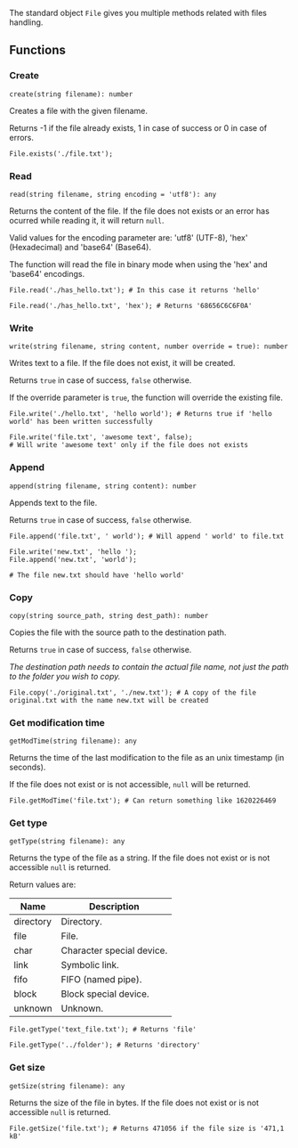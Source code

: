 The standard object `File` gives you multiple methods related with files handling.

## Functions

### Create

`create(string filename): number`

Creates a file with the given filename.

Returns -1 if the file already exists, 1 in case of success or 0 in case of errors.

```borealis
File.exists('./file.txt');
```

### Read

`read(string filename, string encoding = 'utf8'): any`

Returns the content of the file. If the file does not exists or an error has ocurred while reading it, it will return `null`.

Valid values for the encoding parameter are: 'utf8' (UTF-8), 'hex' (Hexadecimal) and 'base64' (Base64).

The function will read the file in binary mode when using the 'hex' and 'base64' encodings.

```borealis
File.read('./has_hello.txt'); # In this case it returns 'hello'
```

```borealis
File.read('./has_hello.txt', 'hex'); # Returns '68656C6C6F0A'
```

### Write

`write(string filename, string content, number override = true): number`

Writes text to a file. If the file does not exist, it will be created.

Returns `true` in case of success, `false` otherwise.

If the override parameter is `true`, the function will override the existing file.

```borealis
File.write('./hello.txt', 'hello world'); # Returns true if 'hello world' has been written successfully
```

```borealis
File.write('file.txt', 'awesome text', false);
# Will write 'awesome text' only if the file does not exists
```

### Append

`append(string filename, string content): number`

Appends text to the file.

Returns `true` in case of success, `false` otherwise.

```borealis
File.append('file.txt', ' world'); # Will append ' world' to file.txt
```

```borealis
File.write('new.txt', 'hello ');
File.append('new.txt', 'world');

# The file new.txt should have 'hello world'
```

### Copy

`copy(string source_path, string dest_path): number`

Copies the file with the source path to the destination path.

Returns `true` in case of success, `false` otherwise.

_The destination path needs to contain the actual file name, not just the path to the folder you wish to copy._

```borealis
File.copy('./original.txt', './new.txt'); # A copy of the file original.txt with the name new.txt will be created
```

### Get modification time

`getModTime(string filename): any`

Returns the time of the last modification to the file as an unix timestamp (in seconds).

If the file does not exist or is not accessible, `null` will be returned.

```borealis
File.getModTime('file.txt'); # Can return something like 1620226469
```

### Get type

`getType(string filename): any`

Returns the type of the file as a string. If the file does not exist or is not accessible `null` is returned.

Return values are:

| Name             | Description               |
|------------------|---------------------------|
| directory        | Directory.                |
| file             | File.                     |
| char             | Character special device. |
| link             | Symbolic link.            |
| fifo             | FIFO (named pipe).        |
| block            | Block special device.     |
| unknown          | Unknown.                  |

```borealis
File.getType('text_file.txt'); # Returns 'file'
```

```borealis
File.getType('../folder'); # Returns 'directory'
```

### Get size

`getSize(string filename): any`

Returns the size of the file in bytes. If the file does not exist or is not accessible `null` is returned.

```borealis
File.getSize('file.txt'); # Returns 471056 if the file size is '471,1 kB'
```
